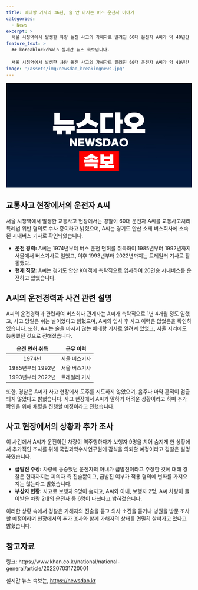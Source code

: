```yaml
---
title: 베테랑 기사의 36년, 술 안 마시는 버스 운전사 이야기
categories:
  - News
excerpt: >
  서울 시청역에서 발생한 차량 돌진 사고의 가해자로 알려진 60대 운전자 A씨가 약 40년간 버스와 트레일러를 운전한 베테랑 기사로 확인됐다. 현재 경찰은 A씨를 교통사고처리특례법 위반 혐의로 수사 중이며, 사건을 신속하고 엄정하게 조사할 예정이다. A씨는 주변에서 술을 마시지 않는 베테랑 기사로 소문이 있으며, 운전 중 음주나 마약 흔적은 확인되지 않았다. 사고 현장에서 A씨가 도주를 시도하지 않았고, 추가 조사를 위해 채혈이 진행될 예정이다. 경찰과 소방 당국에 따르면 사고로 9명 사망하고 6명이 다쳤으며, 급발진 주장은 추가 확인이 필요하다.
feature_text: >
  ## koreablockchain 실시간 뉴스 속보입니다.

  서울 시청역에서 발생한 차량 돌진 사고의 가해자로 알려진 60대 운전자 A씨가 약 40년간 버스와 트레일러를 운전한 베테랑 기사로 확인됐다. 현재 경찰은 A씨를 교통사고처리특례법 위반 혐의로 수사 중이며, 사건을 신속하고 엄정하게 조사할 예정이다. A씨는 주변에서 술을 마시지 않는 베테랑 기사로 소문이 있으며, 운전 중 음주나 마약 흔적은 확인되지 않았다. 사고 현장에서 A씨가 도주를 시도하지 않았고, 추가 조사를 위해 채혈이 진행될 예정이다. 경찰과 소방 당국에 따르면 사고로 9명 사망하고 6명이 다쳤으며, 급발진 주장은 추가 확인이 필요하다.
image: '/assets/img/newsdao_breakingnews.jpg'
---
```


<p><img src="/assets/img/newsdao_breakingnews.jpg" alt="koreablockchain 속보" /></p>

<h2 data-ke-size="size26">교통사고 현장에서의 운전자 A씨</h2>

<p data-ke-size="size16">서울 시청역에서 발생한 교통사고 현장에서는 경찰이 60대 운전자 A씨를 교통사고처리특례법 위반 혐의로 수사 중이라고 밝혔으며, A씨는 경기도 안산 소재 버스회사에 소속된 시내버스 기사로 확인되었습니다.</p>

<ul>
<li><b>운전 경력:</b> A씨는 1974년부터 버스 운전 면허를 취득하여 1985년부터 1992년까지 서울에서 버스기사로 일했고, 이후 1993년부터 2022년까지는 트레일러 기사로 활동했다.</li>
<li><b>현재 직장:</b> A씨는 경기도 안산 K여객에 촉탁직으로 입사하여 20인승 시내버스를 운전하고 있었습니다.</li>
</ul>

<h2 data-ke-size="size26">A씨의 운전경력과 사건 관련 설명</h2>

<p data-ke-size="size16">A씨의 운전경력과 관련하여 버스회사 관계자는 A씨가 촉탁직으로 1년 4개월 정도 일했고, 사고 당일은 쉬는 날이었다고 밝혔으며, A씨의 입사 후 사고 이력은 없었음을 확인하였습니다. 또한, A씨는 술을 마시지 않는 베테랑 기사로 알려져 있었고, 서울 지리에도 능통했던 것으로 전해졌습니다.</p>

<table>
<thead>
<tr>
<td style="text-align: center; height: 17px;"><b>운전 면허 취득</b></td>
<td style="text-align: center; height: 17px;"><b>근무 이력</b></td>
</tr>
</thead>
<tbody>
<tr>
<td style="text-align: center;">1974년</td>
<td style="text-align: center;">서울 버스기사</td>
</tr>
<tr>
<td style="text-align: center;">1985년부터 1992년</td>
<td style="text-align: center;">서울 버스기사</td>
</tr>
<tr>
<td style="text-align: center;">1993년부터 2022년</td>
<td style="text-align: center;">트레일러 기사</td>
</tr>
</tbody>
</table>

<p data-ke-size="size16">또한, 경찰은 A씨가 사고 현장에서 도주를 시도하지 않았으며, 음주나 마약 흔적이 검출되지 않았다고 밝혔습니다. 사고 현장에서 A씨가 말하기 어려운 상황이라고 하며 추가 확인을 위해 채혈을 진행할 예정이라고 전했습니다.</p>

<h2 data-ke-size="size26">사고 현장에서의 상황과 추가 조사</h2>

<p data-ke-size="size16">이 사건에서 A씨가 운전하던 차량이 역주행하다가 보행자 9명을 치어 숨지게 한 상황에서 추가적인 조사를 위해 국립과학수사연구원에 감식을 의뢰할 예정이라고 경찰은 설명하였습니다.</p>

<ul>
<li><b>급발진 주장:</b> 차량에 동승했던 운전자의 아내가 급발진이라고 주장한 것에 대해 경찰은 현재까지는 피의자 측 진술뿐이고, 급발진 여부가 적용 혐의에 변화를 가져오지는 않는다고 밝혔습니다.</li>
<li><b>부상자 현황:</b> 사고로 보행자 9명이 숨지고, A씨와 아내, 보행자 2명, A씨 차량이 들이받은 차량 2대의 운전자 등 6명이 다쳤다고 밝혀졌습니다.</li>
</ul>

<p data-ke-size="size16">이러한 상황 속에서 경찰은 가해자의 진술을 듣고 의사 소견을 듣거나 병원을 방문 조사할 예정이라며 현장에서의 추가 조사와 함께 가해자의 상태를 면밀히 살펴가고 있다고 밝혔습니다.</p>

<h2 data-ke-size="size26">참고자료</h2>

<p data-ke-size="size16">링크: https://www.khan.co.kr/national/national-general/article/202207031720001</p>
실시간 뉴스 속보는, <a href="https://newsdao.kr" rel="dofollow">https://newsdao.kr</a>



